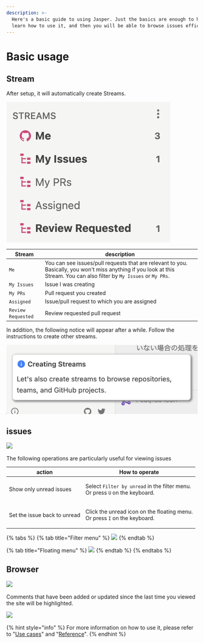 ```yaml
---
description: >-
  Here's a basic guide to using Jasper. Just the basics are enough to help you
  learn how to use it, and then you will be able to browse issues efficiently.
---
```


# Basic usage

## Stream

After setup, it will automatically create Streams.

![](<../.gitbook/assets/スクリーンショット 2022-08-16 19.18.59.png>)

| Stream | description                                                                                                                                                                                                                                             |
| ------ | ------------------------------------------------------------------------------------------------------------------------------------------------------------------------------------------------------------------------------------------------------- |
| `Me`               | You can see issues/pull requests that are relevant to you. Basically, you won't miss anything if you look at this Stream. You can also filter by `My Issues` or `My PRs`. |
| `My Issues`        | Issue I was creating                                                                                           |
| `My PRs`           | Pull request you created                                                                                    |
| `Assigned`         | Issue/pull request to which you are assigned                                                                         |
| `Review Requested` | Review requested pull request                                                                               |

In addition, the following notice will appear after a while. Follow the instructions to create other streams.

![](<../.gitbook/assets/スクリーンショット 2022-08-16 19.19.49.png>)

## issues

![](../.gitbook/assets/03\_issues.png)

The following operations are particularly useful for viewing issues

| action                       | How to operate                                                                                              |
| ---------------------------- | ----------------------------------------------------------------------------------------------------------- |
| Show only unread issues      | <p>Select <code>Filter by unread</code> in the filter menu.<br>Or press <code>U</code> on the keyboard.</p> |
| Set the issue back to unread | <p>Click the unread icon on the floating menu.<br>Or press <code>I</code> on the keyboard.</p>              |

{% tabs %}
{% tab title="Filter menu" %}
![](../.gitbook/assets/filter\_by\_unread.png)
{% endtab %}

{% tab title="Floating menu" %}
![](../.gitbook/assets/hover\_unread.png)
{% endtab %}
{% endtabs %}

## Browser

![](../.gitbook/assets/03\_browser.png)

Comments that have been added or updated since the last time you viewed the site will be highlighted.

![](../.gitbook/assets/03\_highlight\_comment.png)





{% hint style="info" %}
For more information on how to use it, please refer to "[Use cases](../usecase/)" and "[Reference](../reference/)".
{% endhint %}

